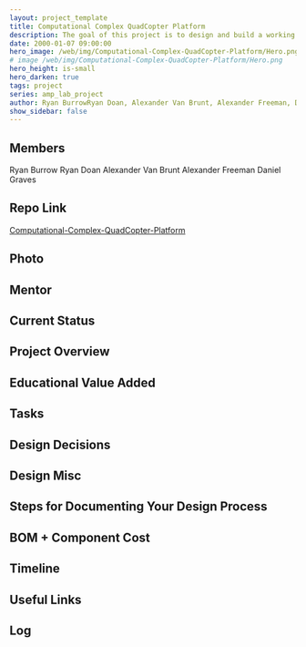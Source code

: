 ```yaml
---
layout: project_template
title: Computational Complex QuadCopter Platform
description: The goal of this project is to design and build a working QuadCopter platform, that will be upgraded as part of a different project in the future to house a number of autonomous features. We plan on using a + orientation to simplify the programming needed to create it to fly, and plan to use a 3-axis gyroscope, accelerometer, and magnetometer as the main sensors.
date: 2000-01-07 09:00:00
hero_image: /web/img/Computational-Complex-QuadCopter-Platform/Hero.png
# image /web/img/Computational-Complex-QuadCopter-Platform/Hero.png
hero_height: is-small
hero_darken: true
tags: project
series: amp_lab_project
author: Ryan BurrowRyan Doan, Alexander Van Brunt, Alexander Freeman, Daniel Graves
show_sidebar: false
---
```




## Members
Ryan Burrow
Ryan Doan
Alexander Van Brunt
Alexander Freeman
Daniel Graves

## Repo Link
<a class="button is-link" href="https://github.com/Amp-Lab-at-VT/Computational-Complex-QuadCopter-Platform" >Computational-Complex-QuadCopter-Platform</a>

## Photo

## Mentor

## Current Status

## Project Overview


## Educational Value Added


## Tasks

## Design Decisions

## Design Misc

## Steps for Documenting Your Design Process

## BOM + Component Cost

## Timeline

## Useful Links

## Log
            